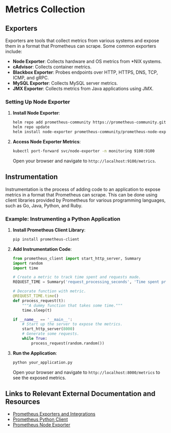 # Metrics Collection

## Exporters
Exporters are tools that collect metrics from various systems and expose them in a format that Prometheus can scrape. Some common exporters include:
- **Node Exporter**: Collects hardware and OS metrics from *NIX systems.
- **cAdvisor**: Collects container metrics.
- **Blackbox Exporter**: Probes endpoints over HTTP, HTTPS, DNS, TCP, ICMP, and gRPC.
- **MySQL Exporter**: Collects MySQL server metrics.
- **JMX Exporter**: Collects metrics from Java applications using JMX.

### Setting Up Node Exporter
1. **Install Node Exporter**:
    ```sh
    helm repo add prometheus-community https://prometheus-community.github.io/helm-charts
    helm repo update
    helm install node-exporter prometheus-community/prometheus-node-exporter --namespace monitoring --create-namespace
    ```
2. **Access Node Exporter Metrics**:
    ```sh
    kubectl port-forward svc/node-exporter -n monitoring 9100:9100
    ```
    Open your browser and navigate to `http://localhost:9100/metrics`.

## Instrumentation
Instrumentation is the process of adding code to an application to expose metrics in a format that Prometheus can scrape. This can be done using client libraries provided by Prometheus for various programming languages, such as Go, Java, Python, and Ruby.

### Example: Instrumenting a Python Application
1. **Install Prometheus Client Library**:
    ```sh
    pip install prometheus-client
    ```
2. **Add Instrumentation Code**:
    ```python
    from prometheus_client import start_http_server, Summary
    import random
    import time

    # Create a metric to track time spent and requests made.
    REQUEST_TIME = Summary('request_processing_seconds', 'Time spent processing request')

    # Decorate function with metric.
    @REQUEST_TIME.time()
    def process_request(t):
        """A dummy function that takes some time."""
        time.sleep(t)

    if __name__ == '__main__':
        # Start up the server to expose the metrics.
        start_http_server(8000)
        # Generate some requests.
        while True:
            process_request(random.random())
    ```
3. **Run the Application**:
    ```sh
    python your_application.py
    ```
    Open your browser and navigate to `http://localhost:8000/metrics` to see the exposed metrics.

## Links to Relevant External Documentation and Resources
- [Prometheus Exporters and Integrations](https://prometheus.io/docs/instrumenting/exporters/)
- [Prometheus Python Client](https://github.com/prometheus/client_python)
- [Prometheus Node Exporter](https://github.com/prometheus/node_exporter)
